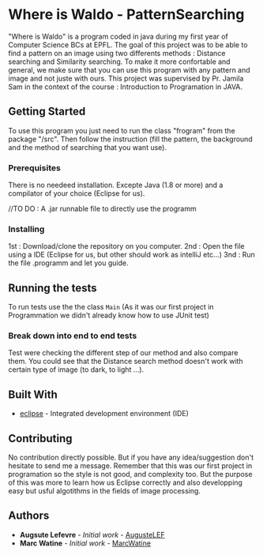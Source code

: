 # Where is Waldo - PatternSearching

"Where is Waldo" is a program coded in java during my first year of Computer Science BCs at EPFL. The goal of this project was to be able to find a pattern on an image using two differents methods : Distance searching and Similarity searching. To make it more confortable and general, we make sure that you can use this program with any pattern and image and not juste with ours.
This project was supervised by Pr. Jamila Sam in the context of the course : Introduction to Programation in JAVA.

## Getting Started

To use this program you just need to run the class "frogram" from the package "/src". Then follow the instruction (fill the pattern, the background and the method of searching that you want use).

### Prerequisites

There is no needeed installation. Excepte Java (1.8 or more) and a compilator of your choice (Eclipse for us).

//TO DO : A .jar runnable file to directly use the programm

### Installing

1st : Download/clone the repository on you computer. 
2nd : Open the file using a IDE (Eclipse for us, but other should work as intelliJ etc...)
3nd : Run the file .programm and let you guide.

## Running the tests

To run tests use the the class `Main` (As it was our first project in Programmation we didn't already know how to use JUnit test)

### Break down into end to end tests

Test were checking the different step of our method and also compare them. You could see that the Distance search method doesn't work with certain type of image (to dark, to light ...).

## Built With

* [eclipse](https://www.eclipse.org) -  Integrated development environment (IDE)

## Contributing

No contribution directly possible. But if you have any idea/suggestion don't hesitate to send me a message. Remember that this was our first project in programation so the style is not good, and complexity too. But the purpose of this was more to learn how us Eclipse correctly and also developping easy but usful algotithms in the fields of image processing.

## Authors

* **Augsute Lefevre** - *Initial work* - [AugusteLEF](https://github.com/AugusteLEF)
* **Marc Watine** - *Initial work* - [MarcWatine](https://github.com/marcwatine)


